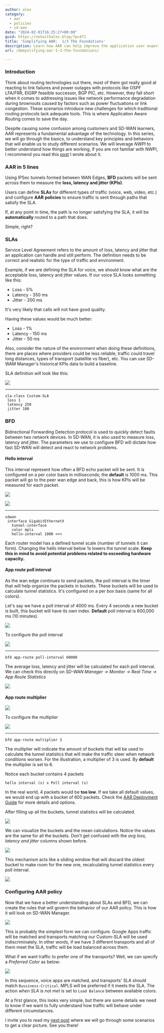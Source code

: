 ```yaml
---
author: alex
category:
  - aar
  - policies
  - sd-wan
date: "2024-02-01T16:25:27+00:00"
guid: https://netwithalex.blog/?p=471
title: 'Simplifying AAR:  1/3 The Foundations'
description: Learn how AAR can help improve the application user experience with Cisco SD-WAN 
url: /demystifying-aar-1-3-the-foundations/

---
```

### Introduction

Think about routing technologies out there, most of them got really good at reacting to link failures and power outages with protocols like OSPF LFA/FRR, EIGRP feasible successor, BGP PIC, etc. However, they fall short when it comes to addressing issues like network performance degradation during brownouts caused by factors such as power fluctuations or link congestion. These scenarios introduce new challenges for which traditional routing protocols lack adequate tools. This is where Application Aware Routing comes to save the day.

Despite causing some confusion among customers and SD-WAN learners, AAR represents a fundamental advantage of the technology. In this series, we will go through the basics, to understand key principles and behaviors that will enable us to study different scenarios. We will leverage _NWPI_ to better understand how things are working, if you are not familiar with NWPI, I recommend you read this [post](/network-wide-path-insights-an-introduction/) I wrote about it.

### AAR in 5 lines

Using IPSec tunnels formed between WAN Edges, **BFD** packets will be sent across them to measure the **loss, latency and jitter (KPIs)**.

Users can define **SLAs** for different types of traffic (voice, web, video, etc.) and configure **AAR** **policies** to ensure traffic is sent through paths that satisfy the SLA.

If, at any point in time, the path is no longer satisfying the SLA, it will be **automatically** routed to a path that does.

Simple, right?

### SLAs

Service Level Agreement refers to the amount of loss, latency and jitter that an application can handle and still perform. The definition needs to be correct and realistic for the type of traffic and environment.

Example, if we are defining the SLA for voice, we should know what are the acceptable loss, latency and jitter values. If our voice SLA looks something like this:

- Loss - 5%
- Latency - 350 ms
- Jitter - 200 ms

It's very likely that calls will not have good quality.

Having these values would be much better:

- Loss - 1%
- Latency - 150 ms
- Jitter - 50 ms

Also, consider the nature of the environment when doing these definitions, there are places where providers could be less reliable, traffic could travel long distances, types of transport (satellite vs fiber), etc. You can use SD-WAM Manager's historical KPIs data to build a baseline.

SLA definition will look like this:

![](/wp-content/uploads/2024/02/S1-aar100.png)

* * *

```
sla-class Custom-SLA
 loss 1
 latency 250
 jitter 100
```

### BFD

Bidirectional Forwarding Detection protocol is used to quickly detect faults between two network devices. In SD-WAN, it is also used to measure loss, latency and jitter. The parameters we use to configure BFD will dictate how fast SD-WAN will detect and react to network problems.

#### Hello interval

This interval represent how often a BFD echo packet will be sent. It is configured on a per color basis in milliseconds; the **default** is 1000 ms. This packet will go to the peer wan edge and back, this is how KPIs will be measured for each packet.

![](/wp-content/uploads/2024/02/BFD-1.png)

![](/wp-content/uploads/2024/02/s1-aar101.png)

* * *

```
sdwan
 interface GigabitEthernetX
   tunnel-interface
   color mpls
   hello-interval 1000 <<<
```

Each router model has a defined tunnel scale (number of tunnels it can form). Changing the hello interval below 1s lowers the tunnel scale. **Keep this in mind to avoid potential problems related to exceeding hardware capacity.**

#### App route poll interval

As the wan edge continues to send packets, the poll interval is the timer that will help organize the packets in buckets. These buckets will be used to calculate tunnel statistics. It's configured on a per box basis (same for all colors).

Let's say we have a poll interval of 4000 ms. Every 4 seconds a new bucket is built, this bucket will have its own index. **Default** poll interval is 600,000 ms (10 minutes).

![](/wp-content/uploads/2024/02/BFD-4.png)

To configure the poll interval

![](/wp-content/uploads/2024/02/BFD-cofig.png)

* * *

```
bfd app-route poll-interval 60000
```

The average loss, latency and jitter will be calculated for each poll interval. We can check this directly on _SD-WAN Manager -> Monitor -> Real Time -> App Route Statistics_

![](/wp-content/uploads/2024/02/BFD-5.png)

#### App route multiplier

![](/wp-content/uploads/2024/02/Screenshot-2024-02-06-at-12.16.05.png)

To configure the multiplier

![](/wp-content/uploads/2024/02/BFD-cofig-1.png)

* * *

```
bfd app-route multiplier 3
```

The multiplier will indicate the amount of buckets that will be used to calculate the tunnel statistics that will make the traffic steer when network conditions worsen. For the illustration, a multiplier of 3 is used. By **default** the multiplier is set to 6.

Notice each bucket contains 4 packets

`hello interval (s) x Poll interval (s)`

In the real world, 4 packets would be **too low**. If we take all default values, we would end up with a bucket of 600 packets. Check the [AAR Deployment Guide](https://www.cisco.com/c/en/us/td/docs/solutions/CVD/SDWAN/cisco-sdwan-application-aware-routing-deploy-guide.html) for more details and options.

After filling up all the buckets, tunnel statistics will be calculated.

![](/wp-content/uploads/2024/02/BFD-10.png)

We can visualize the buckets and the mean calculations. Notice the values are the same for all the buckets. Don't get confused with the _avg loss, latency and jitter_ columns shown before.

![](/wp-content/uploads/2024/02/BFD-11.png)

This mechanism acts like a sliding window that will discard the oldest bucket to make room for the new one, recalculating tunnel statistics every poll interval.

![](/wp-content/uploads/2024/02/BFD-9-1.png)

### Configuring AAR policy

Now that we have a better understanding about SLAs and BFD, we can create the rules that will govern the behavior of our AAR policy. This is how it will look on SD-WAN Manager.

![](/wp-content/uploads/2024/02/s1-aar100-1.png)

This is probably the simplest form we can configure. Google Apps traffic will be matched and transports matching our Custom-SLA will be used indiscriminately. In other words, if we have 3 different transports and all of them meet the SLA, traffic will be load balanced across them.

What if we want traffic to prefer one of the transports? Well, we can specify a _Preferred Color_ as below:

![](/wp-content/uploads/2024/02/manger-aar.png)

In this sequence, voice apps are matched, and transports' SLA should match `Bussiness-Critical`. MPLS will be preferred if it meets the SLA. The action _when SLA is not met_ is set to `Load Balance` between available colors.

At a first glance, this looks very simple, but there are some details we need to know if we want to fully understand how traffic will behave under different circumstances.

I invite you to read my [next post](/demystifying-aar-understanding-different-scenarios/) where we will go through some scenarios to get a clear picture. See you there!
